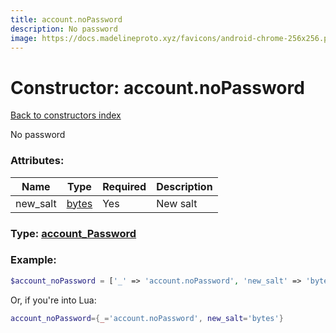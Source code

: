 ```yaml
---
title: account.noPassword
description: No password
image: https://docs.madelineproto.xyz/favicons/android-chrome-256x256.png
---
```

# Constructor: account.noPassword  
[Back to constructors index](index.md)



No password

### Attributes:

| Name     |    Type       | Required | Description |
|----------|---------------|----------|-------------|
|new\_salt|[bytes](../types/bytes.md) | Yes|New salt|



### Type: [account\_Password](../types/account_Password.md)


### Example:

```php
$account_noPassword = ['_' => 'account.noPassword', 'new_salt' => 'bytes'];
```  


Or, if you're into Lua:

```lua
account_noPassword={_='account.noPassword', new_salt='bytes'}

```


